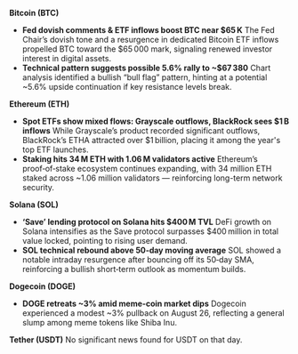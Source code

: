 **Bitcoin (BTC)**

- **Fed dovish comments & ETF inflows boost BTC near $65 K**
   The Fed Chair’s dovish tone and a resurgence in dedicated Bitcoin ETF inflows propelled BTC toward the $65 000 mark, signaling renewed investor interest in digital assets.
- **Technical pattern suggests possible 5.6% rally to ~$67 380**
   Chart analysis identified a bullish “bull flag” pattern, hinting at a potential ~5.6% upside continuation if key resistance levels break.

**Ethereum (ETH)**

- **Spot ETFs show mixed flows: Grayscale outflows, BlackRock sees $1 B inflows**
   While Grayscale’s product recorded significant outflows, BlackRock’s ETHA attracted over $1 billion, placing it among the year's top ETF launches.
- **Staking hits 34 M ETH with 1.06 M validators active**
   Ethereum’s proof‑of‑stake ecosystem continues expanding, with 34 million ETH staked across ~1.06 million validators — reinforcing long-term network security.

**Solana (SOL)**

- **‘Save’ lending protocol on Solana hits $400 M TVL**
   DeFi growth on Solana intensifies as the Save protocol surpasses $400 million in total value locked, pointing to rising user demand.
- **SOL technical rebound above 50‑day moving average**
   SOL showed a notable intraday resurgence after bouncing off its 50‑day SMA, reinforcing a bullish short‑term outlook as momentum builds.

**Dogecoin (DOGE)**

- **DOGE retreats ~3% amid meme‑coin market dips**
   Dogecoin experienced a modest ~3% pullback on August 26, reflecting a general slump among meme tokens like Shiba Inu.

**Tether (USDT)**
 No significant news found for USDT on that day.